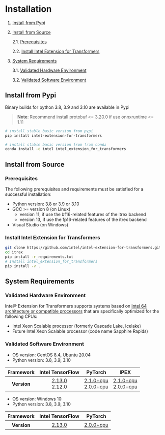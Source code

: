 # Installation

1. [Install from Pypi](#install-from-pypi)

2. [Install from Source](#install-from-source)

    2.1. [Prerequisites](#prerequisites)

    2.2. [Install Intel Extension for Transformers](#install-intel-extension-for-transformers)

3. [System Requirements](#system-requirements)

    3.1. [Validated Hardware Environment](#validated-hardware-environment)

    3.2. [Validated Software Environment](#validated-software-environment)

## Install from Pypi
Binary builds for python 3.8, 3.9 and 3.10 are available in Pypi

>**Note**: Recommend install protobuf <= 3.20.0 if use onnxruntime <= 1.11

```Bash
# install stable basic version from pypi
pip install intel-extension-for-transformers
```

```Bash
# install stable basic version from from conda
conda install -c intel intel_extension_for_transformers
```

## Install from Source

### Prerequisites
The following prerequisites and requirements must be satisfied for a successful installation:
- Python version: 3.8 or 3.9 or 3.10
- GCC >= version 8 (on Linux)
  - version 11, if use the bf16-related features of the itrex backend
  - version 13, if use the fp16-related features of the itrex backend
- Visual Studio (on Windows)

### Install Intel Extension for Transformers
```Bash
git clone https://github.com/intel/intel-extension-for-transformers.git itrex
cd itrex
pip install -r requirements.txt
# Install intel_extension_for_transformers
pip install -v .
```

## System Requirements
### Validated Hardware Environment
Intel® Extension for Transformers supports systems based on [Intel 64 architecture or compatible processors](https://en.wikipedia.org/wiki/X86-64) that are specifically optimized for the following CPUs:

* Intel Xeon Scalable processor (formerly Cascade Lake, Icelake)
* Future Intel Xeon Scalable processor (code name Sapphire Rapids)

### Validated Software Environment

* OS version: CentOS 8.4, Ubuntu 20.04
* Python version: 3.8, 3.9, 3.10  

<table class="docutils">
<thead>
  <tr>
    <th>Framework</th>
    <th>Intel TensorFlow</th>
    <th>PyTorch</th>
    <th>IPEX</th>
  </tr>
</thead>
<tbody>
  <tr align="center">
    <th>Version</th>
    <td class="tg-7zrl"><a href=https://github.com/Intel-tensorflow/tensorflow/tree/v2.13.0>2.13.0</a><br>
    <a href=https://github.com/Intel-tensorflow/tensorflow/tree/v2.12.0>2.12.0</a><br>
    <td class="tg-7zrl"><a href=https://download.pytorch.org/whl/torch_stable.html>2.1.0+cpu</a><br>
    <a href=https://download.pytorch.org/whl/torch_stable.html>2.0.0+cpu</a><br>
    <td class="tg-7zrl"><a href=https://github.com/intel/intel-extension-for-pytorch/tree/v2.1.0+cpu>2.1.0+cpu</a><br>
    <a href=https://github.com/intel/intel-extension-for-pytorch/tree/v2.0.0+cpu>2.0.0+cpu</a></td>
  </tr>
</tbody>
</table>

* OS version: Windows 10
* Python version: 3.8, 3.9, 3.10  

<table class="docutils">
<thead>
  <tr>
    <th>Framework</th>
    <th>Intel TensorFlow</th>
    <th>PyTorch</th>
  </tr>
</thead>
<tbody>
  <tr align="center">
    <th>Version</th>
    <td><a href=https://github.com/Intel-tensorflow/tensorflow/tree/v2.13.0>2.13.0</a><br>
    <td><a href=https://download.pytorch.org/whl/torch_stable.html>2.0.0+cpu</a><br>
  </tr>
</tbody>
</table>
